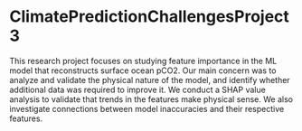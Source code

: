 # ClimatePredictionChallengesProject3
This research project focuses on studying feature importance in the ML model that reconstructs surface ocean pCO2. Our main concern was to analyze and validate the physical nature of the model, and identify whether additional data was required to improve it. We conduct a SHAP value analysis to validate that trends in the features make physical sense. We also investigate connections between model inaccuracies and their respective features.
